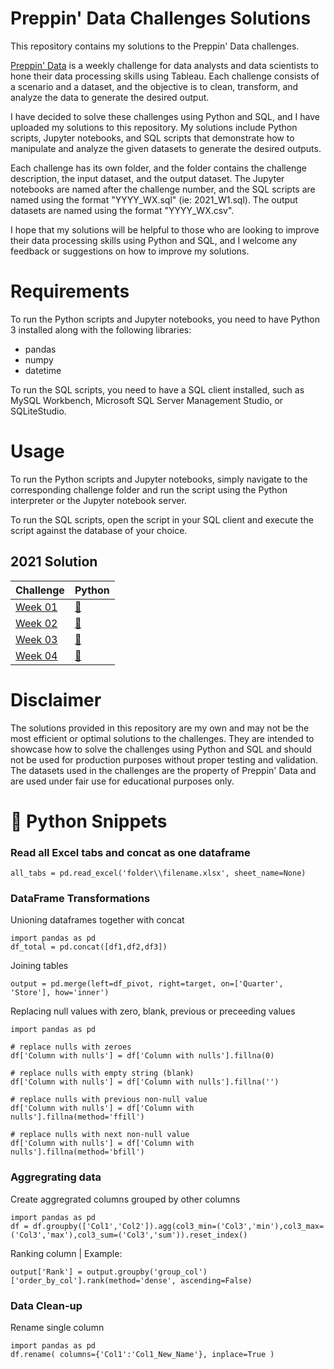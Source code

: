# Preppin' Data Challenges Solutions

This repository contains my solutions to the Preppin' Data challenges. 

[Preppin' Data](https://preppindata.blogspot.com/p/the-challenge-index.html) is a weekly challenge for data analysts and data scientists to hone their data processing skills using Tableau. Each challenge consists of a scenario and a dataset, and the objective is to clean, transform, and analyze the data to generate the desired output.

I have decided to solve these challenges using Python and SQL, and I have uploaded my solutions to this repository. My solutions include Python scripts, Jupyter notebooks, and SQL scripts that demonstrate how to manipulate and analyze the given datasets to generate the desired outputs.

Each challenge has its own folder, and the folder contains the challenge description, the input dataset, and the output dataset. The Jupyter notebooks are named after the challenge number, and the SQL scripts are named using the format "YYYY_WX.sql" (ie: 2021_W1.sql). The output datasets are named using the format "YYYY_WX.csv".

I hope that my solutions will be helpful to those who are looking to improve their data processing skills using Python and SQL, and I welcome any feedback or suggestions on how to improve my solutions.

# Requirements
To run the Python scripts and Jupyter notebooks, you need to have Python 3 installed along with the following libraries:

- pandas
- numpy
- datetime

To run the SQL scripts, you need to have a SQL client installed, such as MySQL Workbench, Microsoft SQL Server Management Studio, or SQLiteStudio.

# Usage

To run the Python scripts and Jupyter notebooks, simply navigate to the corresponding challenge folder and run the script using the Python interpreter or the Jupyter notebook server.

To run the SQL scripts, open the script in your SQL client and execute the script against the database of your choice.

## 2021 Solution

| Challenge   | Python |
| ----------- | ----------- |
| [Week 01](https://preppindata.blogspot.com/2021/01/2021-week-1.html)      | [:snake:](https://github.com/cuonglam0105/Preppin-Python/blob/main/2021_W1/2021_W1.ipynb)  |
| [Week 02](https://preppindata.blogspot.com/2021/01/2021-week-2.html)      | [:snake:](https://github.com/cuonglam0105/Preppin-Python/blob/main/2021_W2/2021_W2.ipynb)  |
| [Week 03](https://preppindata.blogspot.com/2021/01/2021-week-3.html)      | [:snake:](https://github.com/cuonglam0105/Preppin-Python/blob/main/2021_W3/2021_W3.ipynb)  |
| [Week 04](https://preppindata.blogspot.com/2021/01/2021-week-4.html)      | [:snake:](https://github.com/cuonglam0105/Preppin-Python/blob/main/2021_W4/2021_W4.ipynb)  |

# Disclaimer

The solutions provided in this repository are my own and may not be the most efficient or optimal solutions to the challenges. They are intended to showcase how to solve the challenges using Python and SQL and should not be used for production purposes without proper testing and validation. The datasets used in the challenges are the property of Preppin' Data and are used under fair use for educational purposes only.



# :snake: Python Snippets

### Read all Excel tabs and concat as one dataframe
```
all_tabs = pd.read_excel('folder\\filename.xlsx', sheet_name=None)
```

### DataFrame Transformations
Unioning dataframes together with concat
```
import pandas as pd
df_total = pd.concat([df1,df2,df3])
```

Joining tables
```
output = pd.merge(left=df_pivot, right=target, on=['Quarter', 'Store'], how='inner')
```

Replacing null values with zero, blank, previous or preceeding values
```
import pandas as pd

# replace nulls with zeroes
df['Column with nulls'] = df['Column with nulls'].fillna(0)

# replace nulls with empty string (blank)
df['Column with nulls'] = df['Column with nulls'].fillna('')

# replace nulls with previous non-null value
df['Column with nulls'] = df['Column with nulls'].fillna(method='ffill')

# replace nulls with next non-null value
df['Column with nulls'] = df['Column with nulls'].fillna(method='bfill')
```

### Aggregrating data
Create aggregrated columns grouped by other columns
```
import pandas as pd
df = df.groupby(['Col1','Col2']).agg(col3_min=('Col3','min'),col3_max=('Col3','max'),col3_sum=('Col3','sum')).reset_index()
```

Ranking column | Example:
```
output['Rank'] = output.groupby('group_col')['order_by_col'].rank(method='dense', ascending=False)
```

### Data Clean-up
Rename single column
```
import pandas as pd
df.rename( columns={'Col1':'Col1_New_Name'}, inplace=True )
```

